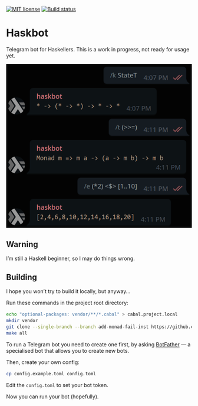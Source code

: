 [![MIT license](https://img.shields.io/badge/license-MIT-blue.svg)](LICENSE)
[![Build status](https://secure.travis-ci.org/vyorkin/haleidoscope.svg)](https://travis-ci.org/vyorkin/haleidoscope)

# Haskbot

Telegram bot for Haskellers.
This is a work in progress, not ready for usage yet.

![Screen1](img/screen1.png)

## Warning

I’m still a Haskell beginner, so I may do things wrong.

## Building

I hope you won’t try to build it locally, but anyway…

Run these commands in the project root directory:

```sh
echo "optional-packages: vendor/**/*.cabal" > cabal.project.local
mkdir vendor
git clone --single-branch --branch add-monad-fail-inst https://github.com/vyorkin/telegram-bot-simple.git vendor/
make all
```

To run a Telegram bot you need to create one first, by asking
[BotFather](https://telegram.me/botfather) — a specialised bot
that allows you to create new bots.

Then, create your own config:


```sh
cp config.example.toml config.toml
```

Edit the `config.toml` to set your bot token.

Now you can run your bot (hopefully).
